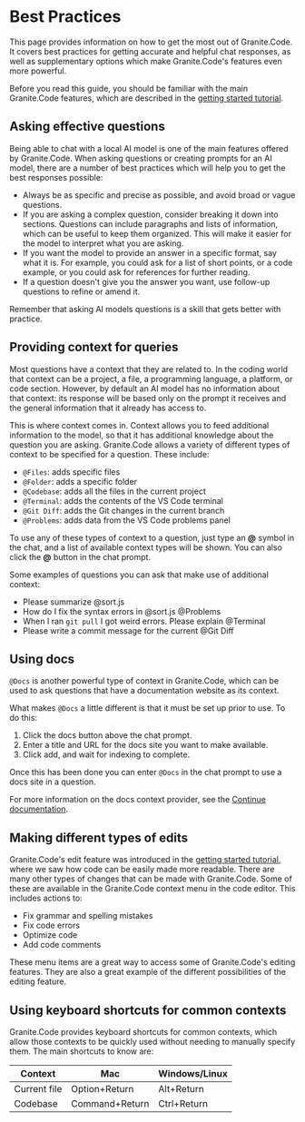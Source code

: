 # Best Practices

This page provides information on how to get the most out of Granite.Code. It covers best practices for getting accurate and helpful chat responses, as well as supplementary options which make Granite.Code's features even more powerful.

Before you read this guide, you should be familiar with the main Granite.Code features, which are described in the [getting started tutorial](FIXME).

## Asking effective questions

Being able to chat with a local AI model is one of the main features offered by Granite.Code. When asking questions or creating prompts for an AI model, there are a number of best practices which will help you to get the best responses possible:

* Always be as specific and precise as possible, and avoid broad or vague questions.
* If you are asking a complex question, consider breaking it down into sections. Questions can include paragraphs and lists of information, which can be useful to keep them organized. This will make it easier for the model to interpret what you are asking.
* If you want the model to provide an answer in a specific format, say what it is. For example, you could ask for a list of short points, or a code example, or you could ask for references for further reading.
* If a question doesn't give you the answer you want, use follow-up questions to refine or amend it.

Remember that asking AI models questions is a skill that gets better with practice.

## Providing context for queries

Most questions have a context that they are related to. In the coding world that context can be a project, a file, a programming language, a platform, or code section. However, by default an AI model has no information about that context: its response will be based only on the prompt it receives and the general information that it already has access to.

This is where context comes in. Context allows you to feed additional information to the model, so that it has additional knowledge about the question you are asking. Granite.Code allows a variety of different types of context to be specified for a question. These include:

* `@Files`: adds specific files
* `@Folder`: adds a specific folder
* `@Codebase`: adds all the files in the current project
* `@Terminal`: adds the contents of the VS Code terminal
* `@Git Diff`: adds the Git changes in the current branch
* `@Problems`: adds data from the VS Code problems panel

To use any of these types of context to a question, just type an **@** symbol in the chat, and a list of available context types will be shown. You can also click the **@** button in the chat prompt.

Some examples of questions you can ask that make use of additional context:

* Please summarize @sort.js
* How do I fix the syntax errors in @sort.js @Problems
* When I ran ``git pull`` I got weird errors. Please explain @Terminal
* Please write a commit message for the current @Git Diff

## Using docs

`@Docs` is another powerful type of context in Granite.Code, which can be used to ask questions that have a documentation website as its context.

What makes `@Docs` a little different is that it must be set up prior to use. To do this:

1. Click the docs button above the chat prompt.
2. Enter a title and URL for the docs site you want to make available.
3. Click add, and wait for indexing to complete.

Once this has been done you can enter `@Docs` in the chat prompt to use a docs site in a question.

For more information on the docs context provider, see the [Continue documentation](https://docs.continue.dev/customize/deep-dives/docs).

## Making different types of edits

Granite.Code's edit feature was introduced in the [getting started tutorial](https://docs.granitecode.github.io/getting-started), where we saw how code can be easily made more readable. There are many other types of changes that can be made with Granite.Code. Some of these are available in the Granite.Code context menu in the code editor. This includes actions to:

* Fix grammar and spelling mistakes
* Fix code errors
* Optimize code
* Add code comments

These menu items are a great way to access some of Granite.Code's editing features. They are also a great example of the different possibilities of the editing feature.

## Using keyboard shortcuts for common contexts

Granite.Code provides keyboard shortcuts for common contexts, which allow those contexts to be quickly used without needing to manually specify them.  The main shortcuts to know are:

| Context      | Mac | Windows/Linux |
|--------------|-----|---------------|
| Current file | Option+Return  | Alt+Return  |
| Codebase     | Command+Return | Ctrl+Return |
